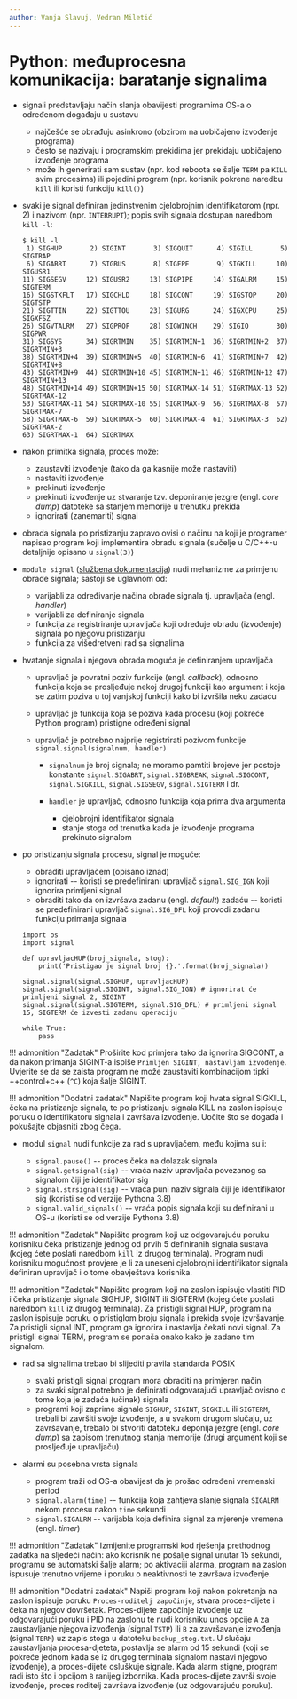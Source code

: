 ```yaml
---
author: Vanja Slavuj, Vedran Miletić
---
```


# Python: međuprocesna komunikacija: baratanje signalima

- signali predstavljaju način slanja obavijesti programima OS-a o određenom događaju u sustavu

    - najčešće se obrađuju asinkrono (obzirom na uobičajeno izvođenje programa)
    - često se nazivaju i programskim prekidima jer prekidaju uobičajeno izvođenje programa
    - može ih generirati sam sustav (npr. kod reboota se šalje `TERM` pa `KILL` svim procesima) ili pojedini program (npr. korisnik pokrene naredbu `kill` ili koristi funkciju `kill()`)

- svaki je signal definiran jedinstvenim cjelobrojnim identifikatorom (npr. 2) i nazivom (npr. `INTERRUPT`); popis svih signala dostupan naredbom `kill -l`:

    ``` shell
    $ kill -l
     1) SIGHUP       2) SIGINT       3) SIGQUIT      4) SIGILL       5) SIGTRAP
     6) SIGABRT      7) SIGBUS       8) SIGFPE       9) SIGKILL     10) SIGUSR1
    11) SIGSEGV     12) SIGUSR2     13) SIGPIPE     14) SIGALRM     15) SIGTERM
    16) SIGSTKFLT   17) SIGCHLD     18) SIGCONT     19) SIGSTOP     20) SIGTSTP
    21) SIGTTIN     22) SIGTTOU     23) SIGURG      24) SIGXCPU     25) SIGXFSZ
    26) SIGVTALRM   27) SIGPROF     28) SIGWINCH    29) SIGIO       30) SIGPWR
    31) SIGSYS      34) SIGRTMIN    35) SIGRTMIN+1  36) SIGRTMIN+2  37) SIGRTMIN+3
    38) SIGRTMIN+4  39) SIGRTMIN+5  40) SIGRTMIN+6  41) SIGRTMIN+7  42) SIGRTMIN+8
    43) SIGRTMIN+9  44) SIGRTMIN+10 45) SIGRTMIN+11 46) SIGRTMIN+12 47) SIGRTMIN+13
    48) SIGRTMIN+14 49) SIGRTMIN+15 50) SIGRTMAX-14 51) SIGRTMAX-13 52) SIGRTMAX-12
    53) SIGRTMAX-11 54) SIGRTMAX-10 55) SIGRTMAX-9  56) SIGRTMAX-8  57) SIGRTMAX-7
    58) SIGRTMAX-6  59) SIGRTMAX-5  60) SIGRTMAX-4  61) SIGRTMAX-3  62) SIGRTMAX-2
    63) SIGRTMAX-1  64) SIGRTMAX
    ```

- nakon primitka signala, proces može:

    - zaustaviti izvođenje (tako da ga kasnije može nastaviti)
    - nastaviti izvođenje
    - prekinuti izvođenje
    - prekinuti izvođenje uz stvaranje tzv. deponiranje jezgre (engl. *core dump*) datoteke sa stanjem memorije u trenutku prekida
    - ignorirati (zanemariti) signal

- obrada signala po pristizanju zapravo ovisi o načinu na koji je programer napisao program koji implementira obradu signala (sučelje u C/C++-u detaljnije opisano u `signal(3)`)

- `module signal` ([službena dokumentacija](https://docs.python.org/3/library/signal.html)) nudi mehanizme za primjenu obrade signala; sastoji se uglavnom od:

    - varijabli za određivanje načina obrade signala tj. upravljača (engl. *handler*)
    - varijabli za definiranje signala
    - funkcija za registriranje upravljača koji određuje obradu (izvođenje) signala po njegovu pristizanju
    - funkcija za višedretveni rad sa signalima

- hvatanje signala i njegova obrada moguća je definiranjem upravljača

    - upravljač je povratni poziv funkcije (engl. *callback*), odnosno funkcija koja se prosljeđuje nekoj drugoj funkciji kao argument i koja se zatim poziva u toj vanjskoj funkciji kako bi izvršila neku zadaću
    - upravljač je funkcija koja se poziva kada procesu (koji pokreće Python program) pristigne određeni signal
    - upravljač je potrebno najprije registrirati pozivom funkcije `signal.signal(signalnum, handler)`

        - `signalnum` je broj signala; ne moramo pamtiti brojeve jer postoje konstante `signal.SIGABRT`, `signal.SIGBREAK`, `signal.SIGCONT`, `signal.SIGKILL`, `signal.SIGSEGV`, `signal.SIGTERM` i dr.
        - `handler` je upravljač, odnosno funkcija koja prima dva argumenta

            - cjelobrojni identifikator signala
            - stanje stoga od trenutka kada je izvođenje programa prekinuto signalom

- po pristizanju signala procesu, signal je moguće:

    - obraditi upravljačem (opisano iznad)
    - ignorirati -- koristi se predefinirani upravljač `signal.SIG_IGN` koji ignorira primljeni signal
    - obraditi tako da on izvršava zadanu (engl. *default*) zadaću -- koristi se predefinirani upravljač `signal.SIG_DFL` koji provodi zadanu funkciju primanja signala

    ```
    import os
    import signal

    def upravljacHUP(broj_signala, stog):
        print('Pristigao je signal broj {}.'.format(broj_signala))

    signal.signal(signal.SIGHUP, upravljacHUP)
    signal.signal(signal.SIGINT, signal.SIG_IGN) # ignorirat će primljeni signal 2, SIGINT
    signal.signal(signal.SIGTERM, signal.SIG_DFL) # primljeni signal 15, SIGTERM će izvesti zadanu operaciju

    while True:
        pass
    ```

!!! admonition "Zadatak"
    Proširite kod primjera tako da ignorira SIGCONT, a da nakon primanja SIGINT-a ispiše `Primljen SIGINT, nastavljam izvođenje`. Uvjerite se da se zaista program ne može zaustaviti kombinacijom tipki ++control+c++ (`^C`) koja šalje SIGINT.

!!! admonition "Dodatni zadatak"
    Napišite program koji hvata signal SIGKILL, čeka na pristizanje signala, te po pristizanju signala KILL na zaslon ispisuje poruku o identifikatoru signala i završava izvođenje. Uočite što se događa i pokušajte objasniti zbog čega.

- modul `signal` nudi funkcije za rad s upravljačem, među kojima su i:

    - `signal.pause()` -- proces čeka na dolazak signala
    - `signal.getsignal(sig)` -- vraća naziv upravljača povezanog sa signalom čiji je identifikator sig
    - `signal.strsignal(sig)` -- vraća puni naziv signala čiji je identifikator sig (koristi se od verzije Pythona 3.8)
    - `signal.valid_signals()` -- vraća popis signala koji su definirani u OS-u (koristi se od verzije Pythona 3.8)

!!! admonition "Zadatak"
    Napišite program koji uz odgovarajuću poruku korisniku čeka pristizanje jednog od prvih 5 definiranih signala sustava (kojeg ćete poslati naredbom `kill` iz drugog terminala). Program nudi korisniku mogućnost provjere je li za uneseni cjelobrojni identifikator signala definiran upravljač i o tome obavještava korisnika.

!!! admonition "Zadatak"
    Napišite program koji na zaslon ispisuje vlastiti PID i čeka pristizanje signala SIGHUP, SIGINT ili SIGTERM (kojeg ćete poslati naredbom `kill` iz drugog terminala). Za pristigli signal HUP, program na zaslon ispisuje poruku o pristiglom broju signala i prekida svoje izvršavanje. Za pristigli signal INT, program ga ignorira i nastavlja čekati novi signal. Za pristigli signal TERM, program se ponaša onako kako je zadano tim signalom.

- rad sa signalima trebao bi slijediti pravila standarda POSIX

    - svaki pristigli signal program mora obraditi na primjeren način
    - za svaki signal potrebno je definirati odgovarajući upravljač ovisno o tome koja je zadaća (učinak) signala
    - programi koji zaprime signale `SIGHUP`, `SIGINT`, `SIGKILL` ili `SIGTERM`, trebali bi završiti svoje izvođenje, a u svakom drugom slučaju, uz završavanje, trebalo bi stvoriti datoteku deponija jezgre (engl. *core dump*) sa zapisom trenutnog stanja memorije (drugi argument koji se prosljeđuje upravljaču)

- alarmi su posebna vrsta signala

    - program traži od OS-a obavijest da je prošao određeni vremenski period
    - `signal.alarm(time)` -- funkcija koja zahtjeva slanje signala `SIGALRM` nekom procesu nakon `time` sekundi
    - `signal.SIGALRM` -- varijabla koja definira signal za mjerenje vremena (engl. *timer*)

!!! admonition "Zadatak"
    Izmijenite programski kod rješenja prethodnog zadatka na sljedeći način: ako korisnik ne pošalje signal unutar 15 sekundi, programu se automatski šalje alarm; po aktivaciji alarma, program na zaslon ispusuje trenutno vrijeme i poruku o neaktivnosti te završava izvođenje.

!!! admonition "Dodatni zadatak"
    Napiši program koji nakon pokretanja na zaslon ispisuje poruku `Proces-roditelj započinje`, stvara proces-dijete i čeka na njegov dovršetak. Proces-dijete započinje izvođenje uz odgovarajući poruku i PID na zaslonu te nudi korisniku unos opcije `A` za zaustavljanje njegova izvođenja (signal `TSTP`) ili `B` za završavanje izvođenja (signal `TERM`) uz zapis stoga u datoteku `backup_stog.txt`. U slučaju zaustavljanja procesa-djeteta, postavlja se alarm od 15 sekundi (koji se pokreće jednom kada se iz drugog terminala signalom nastavi njegovo izvođenje), a proces-dijete osluškuje signale. Kada alarm stigne, program radi isto što i opcijom `B` ranijeg izbornika. Kada proces-dijete završi svoje izvođenje, proces roditelj završava izvođenje (uz odgovarajuću poruku).
